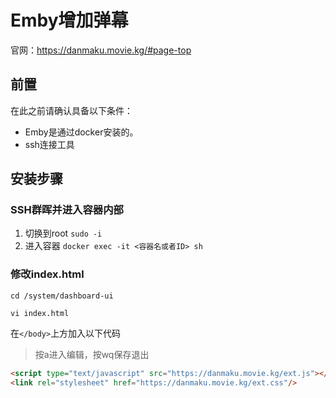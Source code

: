 # Emby增加弹幕

官网：https://danmaku.movie.kg/#page-top

## 前置

在此之前请确认具备以下条件：

- Emby是通过docker安装的。
- ssh连接工具

## 安装步骤

### SSH群晖并进入容器内部

1. 切换到root `sudo -i`
2. 进入容器 `docker exec -it <容器名或者ID> sh`

### 修改index.html

```shell
cd /system/dashboard-ui

vi index.html
```

在`</body>`上方加入以下代码

> 按a进入编辑，按wq保存退出

```html
<script type="text/javascript" src="https://danmaku.movie.kg/ext.js"></script>
<link rel="stylesheet" href="https://danmaku.movie.kg/ext.css"/>
```





